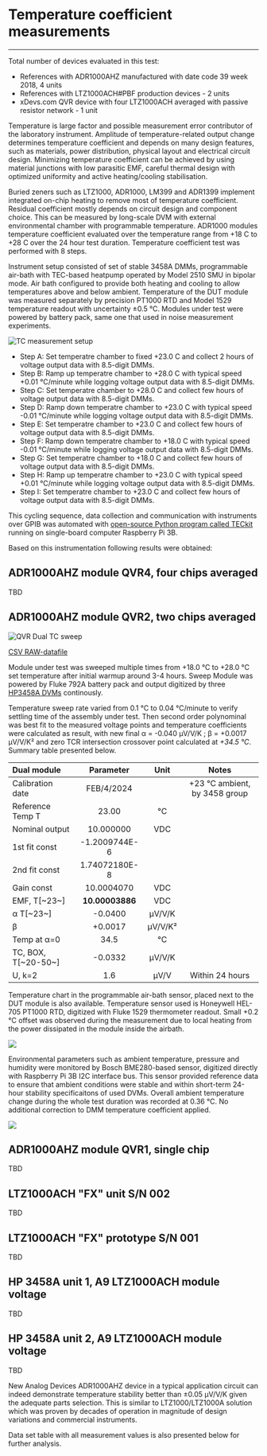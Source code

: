 # Temperature coefficient measurements
---

Total number of devices evaluated in this test:

* References with ADR1000AHZ manufactured with date code 39 week 2018, 4 units
* References with LTZ1000ACH#PBF production devices - 2 units
* xDevs.com QVR device with four LTZ1000ACH averaged with passive resistor network - 1 unit

Temperature is large factor and possible measurement error contributor of the laboratory instrument. Amplitude of temperature-related output change determines temperature coefficient and depends on many design features, such as materials, power distribution, physical layout and electrical circuit design. Minimizing temperature coefficient can be achieved by using material junctions with low parasitic EMF, careful thermal design with optimized uniformity and active heating/cooling stabilisation.

Buried zeners such as LTZ1000, ADR1000, LM399 and ADR1399 implement integrated on-chip heating to remove most of temperature coefficient. Residual coefficient mostly depends on circuit design and component choice. This can be measured by long-scale DVM with external environmental chamber with programmable temperature. ADR1000 modules temperature coefficient evaluated over the temperature range from +18 C to +28 C over the 24 hour test duration. Temperature coefficient test was performed with 8 steps. 

Instrument setup consisted of set of stable 3458A DMMs, programmable air-bath with TEC-based heatpump operated by Model 2510 SMU in bipolar mode. Air bath configured to provide both heating and cooling to allow temperatures above and below ambient. Temperature of the DUT module was measured separately by precision PT1000 RTD and Model 1529 temperature readout with uncertainty &plusmn;0.5 &deg;C. Modules under test were powered by battery pack, same one that used in noise measurement experiments.

![TC measurement setup](https://xdevs.com/doc/xDevs.com/QVRA/tc_setup_blk.png)

* Step A: Set temperatre chamber to fixed +23.0 C and collect 2 hours of voltage output data with 8.5-digit DMMs.
* Step B: Ramp up temperatre chamber to +28.0 C with typical speed +0.01 &deg;C/minute while logging voltage output data with 8.5-digit DMMs.
* Step C: Set temperatre chamber to +28.0 C and collect few hours of voltage output data with 8.5-digit DMMs.
* Step D: Ramp down temperatre chamber to +23.0 C with typical speed -0.01 &deg;C/minute while logging voltage output data with 8.5-digit DMMs.
* Step E: Set temperatre chamber to +23.0 C and collect few hours of voltage output data with 8.5-digit DMMs.
* Step F: Ramp down temperatre chamber to +18.0 C with typical speed -0.01 &deg;C/minute while logging voltage output data with 8.5-digit DMMs.
* Step G: Set temperatre chamber to +18.0 C and collect few hours of voltage output data with 8.5-digit DMMs.
* Step H: Ramp up temperatre chamber to +23.0 C with typical speed +0.01 &deg;C/minute while logging voltage output data with 8.5-digit DMMs.
* Step I: Set temperatre chamber to +23.0 C and collect few hours of voltage output data with 8.5-digit DMMs.

This cycling sequence, data collection and communication with instruments over GPIB was automated with [open-source Python program called TECkit](https://xdevs.com/guide/teckit) running on single-board computer Raspberry Pi 3B. 

Based on this instrumentation following results were obtained:

## ADR1000AHZ module QVR4, four chips averaged

TBD

## ADR1000AHZ module QVR2, two chips averaged

![QVR Dual TC sweep](https://xdevs.com/doc/xDevs.com/QVRA/qvr_adr2_10v_final_tc_sweep_blk.png)

[CSV RAW-datafile](https://xdevs.com/doc/xDevs.com/QVRA/qvr_dual_temperature_sweep_feb2024.csv)

Module under test was sweeped multiple times from +18.0 &deg;C to +28.0 &deg;C set temperature after initial warmup around 3-4 hours. Sweep Module was powered by Fluke 792A battery pack and output digitized by three [HP3458A DVMs](https://xdevs.com/fix/hp3458a) continously. 

Temperature sweep rate varied from 0.1 &deg;C to 0.04 &deg;C/minute to verify settling time of the assembly under test. Then second order polynominal was best fit to the measured voltage points and temperature coefficients were calculated as result, with new final &alpha; = -0.040 &micro;V/V/K ; &beta; = +0.0017 &micro;V/V/K² and zero TCR intersection crossover point calculated at *+34.5 &deg;C*. Summary table presented below.

| **Dual module**    | **Parameter** | **Unit**   | **Notes**                    |
| :------------      | :-----------: | :--------: | :--------------------------: |
| Calibration date   | FEB/4/2024  |        | +23 &deg;C ambient, by 3458 group |
| Reference Temp T   |       23.00 | &deg;C | |
| Nominal output	    | 10.000000   | VDC  | |
| 1st fit const      | -1.2009744E-6 |      | |
| 2nd fit const      | 1.74072180E-8 |      | |
| Gain const         | 10.0004070   | VDC  | |
| EMF, T[~23~]       | **10.00003886** | VDC  | |
| &alpha; T[~23~]    | -0.0400     | &micro;V/V/K | |
| &beta;             | +0.0017     | &micro;V/V/K² | |
| Temp at &alpha;=0  | 34.5        | &deg;C | |
| TC, BOX, T[~20-50~]| -0.0332     | &micro;V/V/K | |
| U, k=2	            | 1.6         | &micro;V/V | Within 24 hours |

Temperature chart in the programmable air-bath sensor, placed next to the DUT module is also available. Temperature sensor used is Honeywell HEL-705 PT1000 RTD, digitized with Fluke 1529 thermometer readout. Small +0.2 &deg;C offset was observed during the measurement due to local heating from the power dissipated in the module inside the airbath.

![](https://xdevs.com/doc/xDevs.com/QVRA/qvr_adr2_10v_tc_time_blk.png)

Environmental parameters such as ambient temperature, pressure and humidity were monitored by Bosch BME280-based sensor, digitized directly with Raspberry Pi 3B I2C interface bus. This sensor provided reference data to ensure that ambient conditions were stable and within short-term 24-hour stability specificaitons of used DVMs. Overall ambient temperature change during the whole test duration was recorded at 0.36 &deg;C. No additional correction to DMM temperature coefficient applied.

![](https://xdevs.com/doc/xDevs.com/QVRA/qvr_adr2_10v_env_time_blk.png)

## ADR1000AHZ module QVR1, single chip

TBD

## LTZ1000ACH "FX" unit S/N 002 

TBD

## LTZ1000ACH "FX" prototype S/N 001

TBD

## HP 3458A unit 1, A9 LTZ1000ACH module voltage

TBD

## HP 3458A unit 2, A9 LTZ1000ACH module voltage

TBD

New Analog Devices ADR1000AHZ device in a typical application circuit can indeed demonstrate temperature stability better than &plusmn;0.05 &micro;V/V/K given the adequate parts selection. This is similar to LTZ1000/LTZ1000A solution which was proven by decades of operation in magnitude of design variations and commercial instruments.

Data set table with all measurement values is also presented below for further analysis. 

